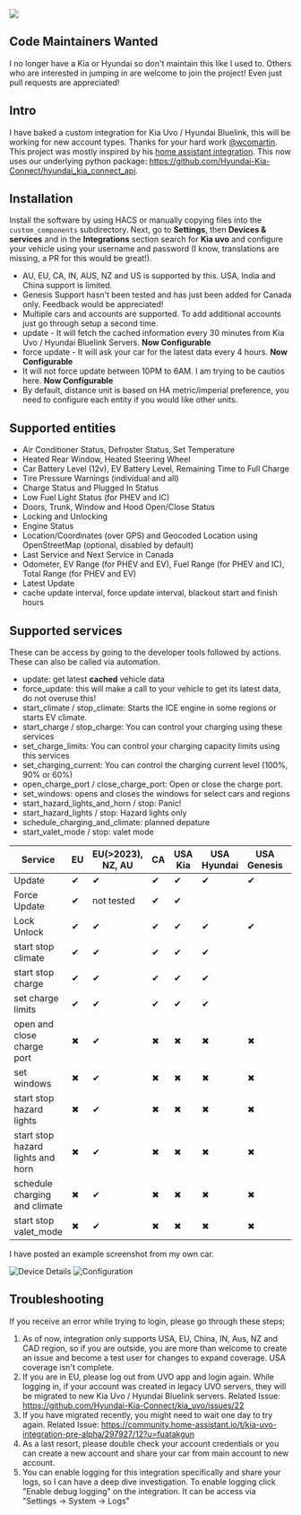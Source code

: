 <img src="https://img.shields.io/badge/dynamic/json?color=41BDF5&logo=home-assistant&label=integration%20usage&suffix=%20installs&cacheSeconds=15600&url=https://analytics.home-assistant.io/custom_integrations.json&query=$.kia_uvo.total">

## Code Maintainers Wanted

I no longer have a Kia or Hyundai so don't maintain this like I used to. Others who are interested in jumping in are welcome to join the project! Even just pull requests are appreciated!

## Intro

I have baked a custom integration for Kia Uvo / Hyundai Bluelink, this will be working for new account types. Thanks for your hard work [@wcomartin](https://github.com/wcomartin/kiauvo). This project was mostly inspired by his [home assistant integration](https://github.com/wcomartin/kia_uvo). This now uses our underlying python package: https://github.com/Hyundai-Kia-Connect/hyundai_kia_connect_api.

## Installation

Install the software by using HACS or manually copying files into the `custom_components` subdirectory. Next, go to **Settings**, then **Devices & services** and in the **Integrations** section search for **Kia uvo** and configure your vehicle using your username and password (I know, translations are missing, a PR for this would be great!).

- AU, EU, CA, IN, AUS, NZ and US is supported by this. USA, India and China support is limited.
- Genesis Support hasn't been tested and has just been added for Canada only. Feedback would be appreciated!
- Multiple cars and accounts are supported. To add additional accounts just go through setup a second time.
- update - It will fetch the cached information every 30 minutes from Kia Uvo / Hyundai Bluelink Servers. **Now Configurable**
- force update - It will ask your car for the latest data every 4 hours. **Now Configurable**
- It will not force update between 10PM to 6AM. I am trying to be cautios here. **Now Configurable**
- By default, distance unit is based on HA metric/imperial preference, you need to configure each entity if you would like other units.

## Supported entities

- Air Conditioner Status, Defroster Status, Set Temperature
- Heated Rear Window, Heated Steering Wheel
- Car Battery Level (12v), EV Battery Level, Remaining Time to Full Charge
- Tire Pressure Warnings (individual and all)
- Charge Status and Plugged In Status
- Low Fuel Light Status (for PHEV and IC)
- Doors, Trunk, Window and Hood Open/Close Status
- Locking and Unlocking
- Engine Status
- Location/Coordinates (over GPS) and Geocoded Location using OpenStreetMap (optional, disabled by default)
- Last Service and Next Service in Canada
- Odometer, EV Range (for PHEV and EV), Fuel Range (for PHEV and IC), Total Range (for PHEV and EV)
- Latest Update
- cache update interval, force update interval, blackout start and finish hours

## Supported services

These can be access by going to the developer tools followed by actions. These can also be called via automation.

- update: get latest **cached** vehicle data
- force_update: this will make a call to your vehicle to get its latest data, do not overuse this!
- start_climate / stop_climate: Starts the ICE engine in some regions or starts EV climate.
- start_charge / stop_charge: You can control your charging using these services
- set_charge_limits: You can control your charging capacity limits using this services
- set_charging_current: You can control the charging current level (100%, 90% or 60%)
- open_charge_port / close_charge_port: Open or close the charge port.
- set_windows: opens and closes the windows for select cars and regions
- start_hazard_lights_and_horn / stop: Panic!
- start_hazard_lights / stop: Hazard lights only
- schedule_charging_and_climate: planned depature
- start_valet_mode / stop: valet mode

| Service                           | EU  | EU(>2023), NZ, AU | CA  | USA Kia | USA Hyundai | USA Genesis | China | India |
| --------------------------------- | --- | ----------------- | --- | ------- | ----------- | ----------- | ----- | ----- |
| Update                            | ✔  | ✔                | ✔  | ✔      | ✔          | ✔          | ✔    | ✔    |
| Force Update                      | ✔  | not tested        | ✔  | ✔      |             |             | ✔    | ✔    |
| Lock Unlock                       | ✔  | ✔                | ✔  | ✔      | ✔          | ✔          | ✔    | ✔    |
| start stop climate                | ✔  | ✔                | ✔  | ✔      | ✔          |             | ✔    | ✔    |
| start stop charge                 | ✔  | ✔                | ✔  | ✔      | ✔          |             |       |       |
| set charge limits                 | ✔  | ✔                | ✔  | ✔      | ✔          |             |       |       |
| open and close charge port        | ✖  | ✔                | ✖  | ✖      | ✖          | ✖          | ✖    |       |
| set windows                       | ✖  | ✔                | ✖  | ✖      | ✖          | ✖          | ✖    |       |
| start stop hazard lights          | ✖  | ✔                | ✖  | ✖      | ✖          | ✖          | ✖    |       |
| start stop hazard lights and horn | ✖  | ✔                | ✖  | ✖      | ✖          | ✖          | ✖    | ✔    |
| schedule charging and climate     | ✖  | ✔                | ✖  | ✖      | ✖          | ✖          | ✖    |       |
| start stop valet_mode             | ✖  | ✔                | ✖  | ✖      | ✖          | ✖          | ✖    |       |

I have posted an example screenshot from my own car.

![Device Details](https://github.com/Hyundai-Kia-Connect/kia_uvo/blob/master/Device%20Details.PNG?raw=true)
![Configuration](https://github.com/Hyundai-Kia-Connect/kia_uvo/blob/master/Configuration.PNG?raw=true)

## Troubleshooting

If you receive an error while trying to login, please go through these steps;

1. As of now, integration only supports USA, EU, China, IN, Aus, NZ and CAD region, so if you are outside, you are more than welcome to create an issue and become a test user for changes to expand coverage. USA coverage isn't complete.
2. If you are in EU, please log out from UVO app and login again. While logging in, if your account was created in legacy UVO servers, they will be migrated to new Kia Uvo / Hyundai Bluelink servers. Related Issue: https://github.com/Hyundai-Kia-Connect/kia_uvo/issues/22
3. If you have migrated recently, you might need to wait one day to try again. Related Issue: https://community.home-assistant.io/t/kia-uvo-integration-pre-alpha/297927/12?u=fuatakgun
4. As a last resort, please double check your account credentials or you can create a new account and share your car from main account to new account.
5. You can enable logging for this integration specifically and share your logs, so I can have a deep dive investigation. To enable logging click "Enable debug logging" on the integration. It can be access via "Settings -> System -> Logs"
